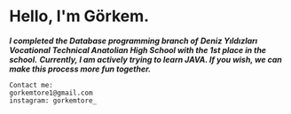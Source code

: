 # Hello, I'm Görkem. 
***I completed the Database programming branch of***
***Deniz Yıldızları Vocational Technical Anatolian High School with the 1st place in the school.***
***Currently, I am actively trying to learn JAVA. If you wish, we can make this process more fun together.***

```
Contact me:
gorkemtore1@gmail.com
instagram: gorkemtore_
```
